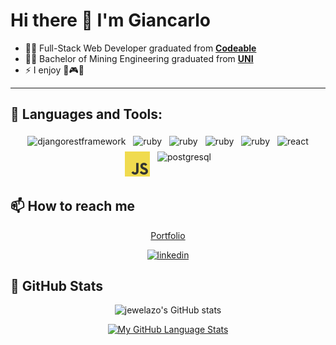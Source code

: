 

# Hi there 👋 I'm Giancarlo
- :man_technologist: Full-Stack Web Developer graduated from **[Codeable](https://www.codeable.la/)**
- :man_student: Bachelor of Mining Engineering  graduated from **[UNI](https://portal.uni.edu.pe/)**
- ⚡ I enjoy :musical_score::video_game::bicyclist:
---------------------------------------------------------------------------

## 🧰 Languages and Tools:
<p align="center">
 <img src="https://i0.wp.com/unaaldia.hispasec.com/wp-content/uploads/2020/10/django-rest-framework.png?w=600&ssl=1" alt="djangorestframework" height="40" style="vertical-align:top; margin:4px">
 <img src="https://www.jasoft.org/Blog/image.axd?picture=/2021/localdb/SQL-Server-logo.png" alt="ruby" height="40" style="vertical-align:top; margin:4px">
 <img src="https://upload.wikimedia.org/wikipedia/commons/thumb/6/61/HTML5_logo_and_wordmark.svg/640px-HTML5_logo_and_wordmark.svg.png" alt="ruby" height="40" style="vertical-align:top; margin:4px">
 <img src="https://www.thoughtco.com/thmb/zrcb1zA4Vi47uULJhJKJdcshBgk=/1024x1024/filters:fill(auto,1)/css3-57b597e85f9b58b5c2b338de.png" alt="ruby" height="40" style="vertical-align:top; margin:4px">
<img src="https://beecrowd.com/wp-content/uploads/2024/04/2023-04-20-Ruby.jpg" alt="ruby" height="40" style="vertical-align:top; margin:4px">
 <img src="https://upload.wikimedia.org/wikipedia/commons/thumb/4/47/React.svg/1200px-React.svg.png" alt="react" height="40" style="vertical-align:top; margin:4px">
<img src="https://raw.githubusercontent.com/github/explore/80688e429a7d4ef2fca1e82350fe8e3517d3494d/topics/javascript/javascript.png" alt="Javascript" height="40" style="vertical-align:top; margin:4px">
<img src="https://blog.desdelinux.net/wp-content/uploads/2018/10/postgresql.jpeg" alt="postgresql" height="40" style="vertical-align:top; margin:4px">
</p>


## :mailbox: **How to reach me**
<div align="center">
 

  <div>
  <a align="center" href="https://giancarlopalominoe.netlify.app/" target="_blank">Portfolio</a>
  </div>

    
[<img src='https://blog.hootsuite.com/wp-content/uploads/2025/05/linkedin-for-business-8-620x527.png' alt='linkedin' height='40'>](https://www.linkedin.com/in/giancarlopalominoelescano/)
</div>


 
## :abacus: **GitHub Stats**

<div align="center">

![jewelazo's GitHub stats](https://github-readme-stats.vercel.app/api?username=jewelazo&theme=cobalt2&count_private=true&style=centerme)


<!--[![Top Langs](https://github-readme-stats.vercel.app/api/top-langs/?username=jewelazo&theme=cobalt2)]()-->
[![My GitHub Language Stats](https://github-readme-stats.vercel.app/api/top-langs/?username=jewelazo&hide=css,html&langs_count=5&theme=cobalt2)]()
</div>
